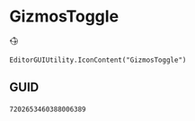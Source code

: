 # GizmosToggle
![](/img/GizmosToggle.png)

``` CSharp
EditorGUIUtility.IconContent("GizmosToggle")
```
## GUID
```
7202653460388006389
```
